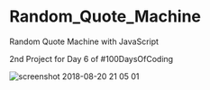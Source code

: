 # Random_Quote_Machine
Random Quote Machine with JavaScript

2nd Project for Day 6 of #100DaysOfCoding

![screenshot 2018-08-20 21 05 01](https://user-images.githubusercontent.com/26707160/44358279-3339cb80-a4bd-11e8-8ff8-e226edaf12a8.png)
